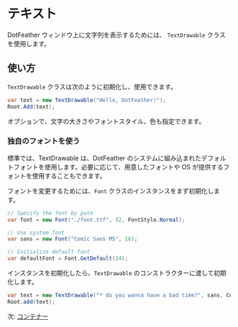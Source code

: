 # テキスト

DotFeather ウィンドウ上に文字列を表示するためには、 `TextDrawable` クラスを使用します。

## 使い方

`TextDrawable` クラスは次のように初期化し、使用できます。

```cs
var text = new TextDrawable("Hello, DotFeather!");
Root.Add(text);
```

オプションで、文字の大きさやフォントスタイル、色も指定できます。

### 独自のフォントを使う

標準では、TextDrawable は、DotFeather のシステムに組み込まれたデフォルトフォントを使用します。必要に応じて、用意したフォントや OS が提供するフォントを使用することもできます。

フォントを変更するためには、`Font` クラスのインスタンスをまず初期化します。

```cs
// Specify the font by path
var font = new Font("./font.ttf", 32, FontStyle.Normal);

// Use system font
var sans = new Font("Comic Sans MS", 16);

// Initialize default font
var defaultFont = Font.GetDefault(24);
```

インスタンスを初期化したら、`TextDrawable` のコンストラクターに渡して初期化します。

```cs
var text = new TextDrawable("* do you wanna have a bad time?", sans, Color.White);
Root.add(text);
```

次: [コンテナー](container.md)
